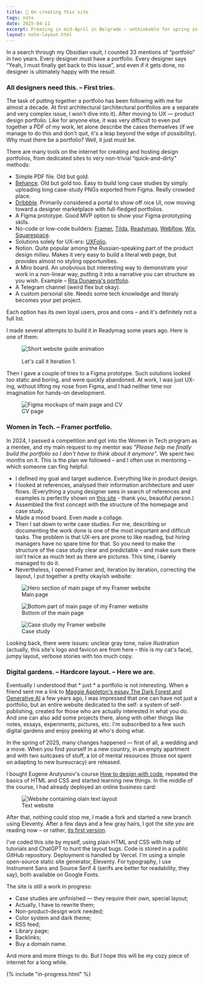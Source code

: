 ```yaml
---
title: 🌿 On creating this site
tags: note
date: 2025-04-11
excerpt: Freezing in mid-April in Belgrade — unthinkable for spring in the Balkans — bored in a forced, temporary <em>dolce far niente</em>, I built this site in about a week. There's a long backstory, of course.
layout: note-layout.html
---
```


In a search through my Obsidian vault, I counted 33 mentions of “portfolio” in two years. Every designer must have a portfolio. Every designer says “Yeah, I must finally get back to this issue”, and even if it gets done, no designer is ultimately happy with the result.

### All designers need this. – First tries.
The task of putting together a portfolio has been following with me for almost a decade. At first architectural (architectural portfolios are a separate and very complex issue, I won't dive into it). After moving to UX — product design portfolio. Like for anyone else, it was very difficult to even put together a PDF of my work, let alone describe the cases themselves (if we manage to do this and don't quit, it's a leap beyond the edge of possibility). Why must there be a portfolio? Well, it just must be.

There are many tools on the internet for creating and hosting design portfolios, from dedicated sites to very non-trivial “quick-and-dirty” methods:
- Simple PDF file. Old but gold.
- <a href="https://behance.com">Behance</a>. Old but gold too. Easy to build long case studies by simply uploading long case-study PNGs exported from Figma. Really crowded place.
- <a href="https://dribbble.com">Dribbble</a>. Primarily considered a portal to show off nice UI, now moving toward a designer marketplace with full-fledged portfolios.
- A Figma prototype. Good MVP option to show your Figma prototyping skills.
- No-code or low-code builders: <a href="https://framer.com">Framer</a>, <a href="https://tilda.cc">Tilda</a>, <a href="https://readymag.com">Readymag</a>, <a href="https://webflow.com">Webflow</a>, <a href="https://wix.com">Wix</a>, <a href="https://squarespace.com">Squarespace</a>.
- Solutions solely for UX-ers: <a href="https://uxfol.io/">UXFolio</a>.
- Notion. Quite popular among the Russian-speaking part of the product design milieu. Makes it very easy to build a literal web page, but provides almost no styling opportunities.
- A Miro board. An unobvious but interesting way to demonstrate your work in a non-linear way, putting it into a narrative you can structure as you wish. Example – <a href="https://miro.com/app/board/uXjVOyHTPXk=/?share_link_id=950155547238">Rita Dunaeva's portfolio</a>.
- A Telegram channel (weird flex but okay).
- A custom personal site. Needs some tech knowledge and literaly becomes your pet project.

Each option has its own loyal users, pros and cons – and it's definitely not a full list.

I made several attempts to build it in Readymag some years ago. Here is one of them:

<figure>
<img src="/images/notes/readymag-recording.gif" alt="Short website guide animation" class="post-image" style="margin-bottom: 1rem;"></img>
<figcaption>Let's call it Iteration 1.
</figcaption>
</figure>

Then I gave a couple of tries to a Figma prototype. Such solutions looked too static and boring, and were quickly abandoned. At work, I was just UX-ing, without lifting my nose from Figma, and I had neither time nor imagination for hands-on development.

<figure>
<img src="/images/notes/figma-prototype.png" alt="Figma mockups of main page and CV"></img>
<figcaption>CV page
</figcaption>
</figure>

### Women in Tech. – Framer portfolio.

In 2024, I passed a competition and got into the Women in Tech program as a mentee, and my main request to my mentor was <em>"Please help me finally build the portfolio so I don't have to think about it anymore"</em>. We spent two months on it. This is the plan we followed – and I often use in mentoring – which someone can fing helpful:
- I defined my goal and target audience. Everything like in product design.
- I looked at references, analysed their information architecture and user flows.
(Everything a young designer sees in search of references and examples is perfectly shown on <a href="https://honest-ux-design-portfolio.webflow.io/">this site</a> - thank you, beautiful person.)
- Assembled the first concept with the structure of the homepage and case study.
- Made a mood board. Even made a collage.
- Then I sat down to write case studies. For me, describing or documenting the work done is one of the most important and difficult tasks. The problem is that UX-ers are prone to like reading, but hiring managers have no spare time for that. So you need to make the structure of the case study clear and predictable – and make sure there isn't twice as much text as there are pictures. This time, i barely managed to do it.
- Nevertheless, I opened Framer and, iteration by iteration, correcting the layout, I put together a pretty okayish website:

<figure>
<img src="/images/notes/framer-hero.png" alt="Hero section of main page of my Framer website"></img>
<figcaption>Main page</figcaption>
</figure>

<figure>
<img src="/images/notes/framer-footer.png" alt="Bottom part of main page of my Framer website"></img>
<figcaption>Bottom of the main page
</figcaption>
</figure>

<figure>
<img src="/images/notes/framer-case.png" alt="Case study my Framer website"></img>
<figcaption>Case study
</figcaption>
</figure>

Looking back, there were issues: unclear gray tone, naïve illustration (actually, this site's logo and favicon are from here – this is my cat's face), jumpy layout, verbose stories with too much copy.

### Digital gardens. – Hardcore layout. – Here we are.

Eventually I understood that * just * a portfolio is not interesting. When a friend sent me a link to <a href="https://maggieappleton.com/ai-dark-forest/">Maggie Appleton's essay The Dark Forest and Generative AI</a> a few years ago, I was impressed that one can have not just a portfolio, but an entire website dedicated to the self: a system of self-publishing, created for those who are actually interested in what you do. And one can also add some projects there, along with other things like notes, essays, experiments, pictures, etc. I'm subscribed to a few such digital gardens and enjoy peeking at who's doing what.

In the spring of 2025, many changes happened — first of all, a wedding and a move. When you find yourself in a new country, in an empty apartment and with two suitcases of stuff, a lot of mental resources (those not spent on adapting to new bureucracy) are released.

I bought Eugene Arutyunov's course <a href="https://intuition.team/how-to-design-with-code">How to design with code</a>, repeated the basics of HTML and CSS and started learning new things. In the middle of the course, I had already deployed an online business card:

<figure>
<img src="/images/notes/vercel-first-deployment.png" alt="Website containing olain text layout"></img>
<figcaption>Text website
</figcaption>
</figure>

After that, nothing could stop me, I made a fork and started a new branch using Eleventy. After a few days and a few gray hairs, I got the site you are reading now – or rather, <a href="https://github.com/nastapasta/nastia-design">its first version</a>.

I've coded this site by myself, using plain HTML and CSS with help of tutorials and ChatGPT to hunt the layout bugs. Code is stored in a public GitHub repository. Deployment is handled by Vercel. I'm using a simple open-source static site generator, Eleventy. For typography, I use Instrument Sans and Source Serif 4 (serifs are better for readability, they say), both available on Google Fonts. 

The site is still a work in progress: 
- Case studies are unfinished — they require their own, special layout;
- Actually, I have to rewrite them;
- Non-product-design work needed;
- Color system and dark theme;
- RSS feed;
- Library page;
- Backlinks;
- Buy a domain name.

And more and more things to do. But I hope this will be my cozy piece of internet for a long while.

{% include "in-progress.html" %}
